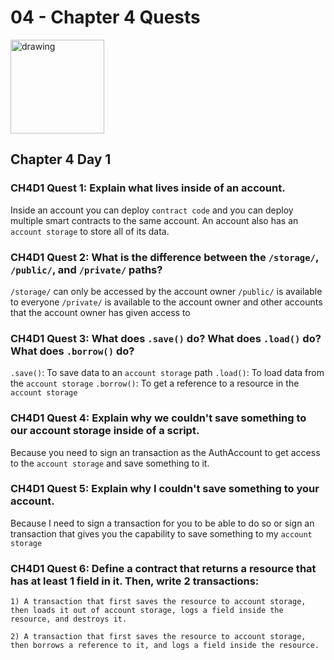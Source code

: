 # 04 - Chapter 4 Quests

<img src="https://i1.sndcdn.com/avatars-000815375770-jgmur7-t500x500.jpg" alt="drawing" width="150"/>

## Chapter 4 Day 1

### CH4D1 Quest 1: Explain what lives inside of an account. 
Inside an account you can deploy `contract code` and you can deploy multiple smart contracts to the same account. An account also has an `account storage` to store all of its data.

### CH4D1 Quest 2: What is the difference between the `/storage/`, `/public/`, and `/private/` paths?
`/storage/` can only be accessed by the account owner
`/public/` is available to everyone
`/private/` is available to the account owner and other accounts that the account owner has given access to

### CH4D1 Quest 3: What does `.save()` do? What does `.load()` do? What does `.borrow()` do?

`.save()`: To save data to an `account storage` path
`.load()`: To load data from the `account storage`
`.borrow()`: To get a reference to a resource in the `account storage`

### CH4D1 Quest 4: Explain why we couldn't save something to our account storage inside of a script.

Because you need to sign an transaction as the AuthAccount to get access to the `account storage` and save something to it.

### CH4D1 Quest 5: Explain why I couldn't save something to your account.

Because I need to sign a transaction for you to be able to do so or sign an transaction that gives you the capability to save something to my `account storage`

### CH4D1 Quest 6: Define a contract that returns a resource that has at least 1 field in it. Then, write 2 transactions:

    1) A transaction that first saves the resource to account storage, then loads it out of account storage, logs a field inside the resource, and destroys it.

    2) A transaction that first saves the resource to account storage, then borrows a reference to it, and logs a field inside the resource.
    

